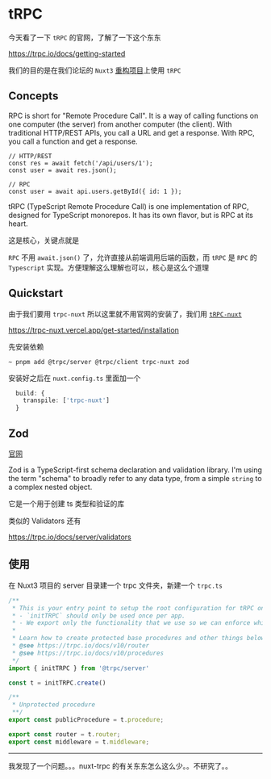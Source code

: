 # tRPC

今天看了一下 `tRPC` 的官网，了解了一下这个东东

https://trpc.io/docs/getting-started

我们的目的是在我们论坛的 `Nuxt3` [重构项目](https://github.com/KUN1007/kun-galgame-nuxt3)上使用 `tRPC`

## Concepts

RPC is short for "Remote Procedure Call". It is a way of calling functions on one computer (the server) from another computer (the client). With traditional HTTP/REST APIs, you call a URL and get a response. With RPC, you call a function and get a response.

```
// HTTP/REST
const res = await fetch('/api/users/1');
const user = await res.json();

// RPC
const user = await api.users.getById({ id: 1 });
```

tRPC (TypeScript Remote Procedure Call) is one implementation of RPC, designed for TypeScript monorepos. It has its own flavor, but is RPC at its heart.

这是核心，关键点就是

`RPC` 不用 `await.json()` 了，允许直接从前端调用后端的函数，而 `tRPC` 是 `RPC` 的 `Typescript` 实现。方便理解这么理解也可以，核心是这么个道理

## Quickstart

由于我们要用 `trpc-nuxt` 所以这里就不用官网的安装了，我们用 [`tRPC-nuxt` ](https://trpc-nuxt.vercel.app/)

https://trpc-nuxt.vercel.app/get-started/installation

先安装依赖

```shell
~ pnpm add @trpc/server @trpc/client trpc-nuxt zod
```

安装好之后在 `nuxt.config.ts` 里面加一个

```typescript
  build: {
    transpile: ['trpc-nuxt']
  }
```



## Zod

[官网](https://zod.dev/)

Zod is a TypeScript-first schema declaration and validation library. I'm using the term "schema" to broadly refer to any data type, from a simple `string` to a complex nested object.

它是一个用于创建 ts 类型和验证的库

类似的 Validators 还有

https://trpc.io/docs/server/validators

## 使用

在 Nuxt3 项目的 server 目录建一个 trpc 文件夹，新建一个 `trpc.ts`

```typescript
/**
 * This is your entry point to setup the root configuration for tRPC on the server.
 * - `initTRPC` should only be used once per app.
 * - We export only the functionality that we use so we can enforce which base procedures should be used
 *
 * Learn how to create protected base procedures and other things below:
 * @see https://trpc.io/docs/v10/router
 * @see https://trpc.io/docs/v10/procedures
 */
import { initTRPC } from '@trpc/server'

const t = initTRPC.create()

/**
 * Unprotected procedure
 **/
export const publicProcedure = t.procedure;

export const router = t.router;
export const middleware = t.middleware;
```

  

---

  

我发现了一个问题。。。nuxt-trpc 的有关东东怎么这么少。。不研究了。。